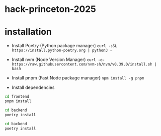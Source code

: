 # hack-princeton-2025

# installation

- Install Poetry (Python package manager)
`curl -sSL https://install.python-poetry.org | python3 -`

- Install nvm (Node Version Manager)
`curl -o- https://raw.githubusercontent.com/nvm-sh/nvm/v0.39.0/install.sh | bash`

- Install pnpm (Fast Node package manager)
`npm install -g pnpm`

- Install dependencies
```bash
cd frontend
pnpm install
```

```bash
cd backend
poetry install
```


```bash
cd backend
poetry install
```




